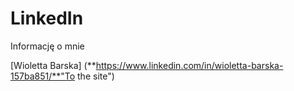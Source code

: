 # LinkedIn
Informację o mnie

[Wioletta Barska] (**https://www.linkedin.com/in/wioletta-barska-157ba851/**"To the site")
